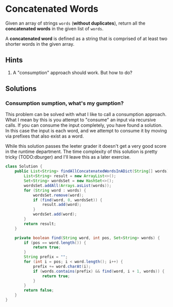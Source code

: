 # Concatenated Words

Given an array of strings `words` (**without duplicates**), return all the
**concatenated words** in the given list of `words`.

A **concatenated word** is defined as a string that is comprised of at least
two shorter words in the given array.

## Hints

1. A "consumption" approach should work. But how to do?

## Solutions

### Consumption sumption, what's my gumption?

This problem can be solved with what I like to call a consumption approach.
What I mean by this is you attempt to "consume" an input via recursive calls.
If you can consume the input completely, you have found a solution. In this
case the input is each word, and we attempt to consume it by moving via
prefixes that also exist as a word.

While this solution passes the leeter grader it doesn't get a very good
score in the runtime department. The time complexity of this solution is
pretty tricky (TODO:dburger) and I'll leave this as a later exercise.

```java
class Solution {
    public List<String> findAllConcatenatedWordsInADict(String[] words) {
        List<String> result = new ArrayList<>();
        Set<String> wordsSet = new HashSet<>();
        wordsSet.addAll(Arrays.asList(words));
        for (String word : words) {
            wordsSet.remove(word);
            if (find(word, 0, wordsSet)) {
                result.add(word);
            }
            wordsSet.add(word);
        }
        return result;
    }

    private boolean find(String word, int pos, Set<String> words) {
        if (pos == word.length()) {
            return true;
        }
        String prefix = "";
        for (int i = pos; i < word.length(); i++) {
            prefix += word.charAt(i);
            if (words.contains(prefix) && find(word, i + 1, words)) {
                return true;
            }
        }
        return false;
    }
}
```
